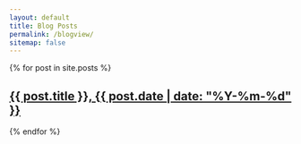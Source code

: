 ```yaml
---
layout: default
title: Blog Posts
permalink: /blogview/
sitemap: false
---
```


 {% for post in site.posts %}
  <article>
    <h2><a class="hover-underline-animation" href="{{ post.url }}">{{ post.title }}, {{ post.date | date: "%Y-%m-%d" }}</a></h2>
  </article>
{% endfor %}
